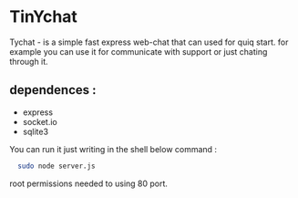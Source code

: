 # TinYchat
Tychat - is a simple fast express web-chat that can used for quiq start. 
for example you can use it for communicate with support or just chating through it.

## dependences : 
* express
* socket.io
* sqlite3

You can run it just writing in the shell below command :

```sh
  sudo node server.js
```

root permissions needed to using 80 port.
